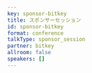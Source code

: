 ```yaml
---
key: sponsor-bitkey
title: スポンサーセッション
id: sponsor-bitkey
format: conference
talkType: sponsor_session
partner: bitkey
allroom: false
speakers: []
---
```

